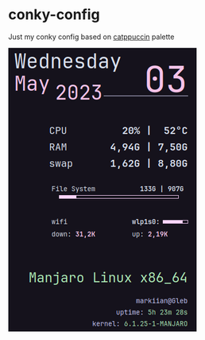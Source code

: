 # conky-config
Just my conky config based on [catppuccin](https://github.com/catppuccin/catppuccin) palette  
  
![screenshot](/conky.png)
